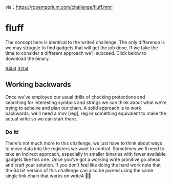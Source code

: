 via：https://ropemporium.com/challenge/fluff.html

# fluff

The concept here is identical to the write4 challenge. The only difference is we may struggle to find gadgets that will get the job done. If we take the time to consider a different approach we'll succeed.
Click below to download the binary.

[64bit](https://ropemporium.com/binary/fluff.zip) [32bit](https://ropemporium.com/binary/fluff32.zip)

## Working backwards

Once we've employed our usual drills of checking protections and searching for interesting symbols and strings we can think about what we're trying to acheive and plan our chain. A solid approach is to work backwards; we'll need a mov [reg], reg or something equivalent to make the actual write so we can start there.

### Do it!

There's not much more to this challenge, we just have to think about ways to move data into the registers we want to control. Sometimes we'll need to take an indirect approach, especially in smaller binaries with fewer available gadgets like this one. Once you've got a working write primitive go ahead and craft your solution. If you don't feel like doing the hard work note that the 64 bit version of this challenge can also be pwned using the same single link chain that works on write4 🤦‍♂️